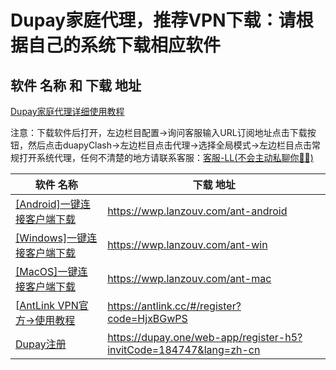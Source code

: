 # Dupay家庭代理，推荐VPN下载：请根据自己的系统下载相应软件

## 软件 名称 和 下载 地址

[Dupay家庭代理详细使用教程](https://telegra.ph/%E6%B5%8B%E8%AF%95%E7%89%88Dupay%E5%AE%B6%E5%BA%AD%E4%BB%A3%E7%90%86-05-28)

注意：下载软件后打开，左边栏目配置->询问客服输入URL订阅地址点击下载按钮，然后点击duapyClash->左边栏目点击代理->选择全局模式->左边栏目点击常规打开系统代理，任何不清楚的地方请联系客服：[客服-LL(不会主动私聊你🙅‍♂️)](https://t.me/DupayLL)

| 软件 名称                                                                                                                                                           | 下载 地址                                         |
| --------------------------------------------------------------------------------------------------------------------------------------------------------------------------------- | ------------------------------------------------ |
| [[Android]一键连接客户端下载](https://wwp.lanzouv.com/ant-android)                                                                                                                      | <https://wwp.lanzouv.com/ant-android>
| [[Windows]一键连接客户端下载](https://wwp.lanzouv.com/ant-win)                                                                                                                           | <https://wwp.lanzouv.com/ant-win>                       |
| [[MacOS]一键连接客户端下载](https://wwp.lanzouv.com/ant-mac)                                                                                                                                      | <https://wwp.lanzouv.com/ant-mac>                |
| [[AntLink VPN官方->使用教程](https://antlink.cc/#/register?code=HjxBGwPS)                                                                                                                                                        | <https://antlink.cc/#/register?code=HjxBGwPS>                     |
| [Dupay注册](https://dupay.one/web-app/register-h5?invitCode=184747&lang=zh-cn)                                                                                                                                          | <https://dupay.one/web-app/register-h5?invitCode=184747&lang=zh-cn>               |

